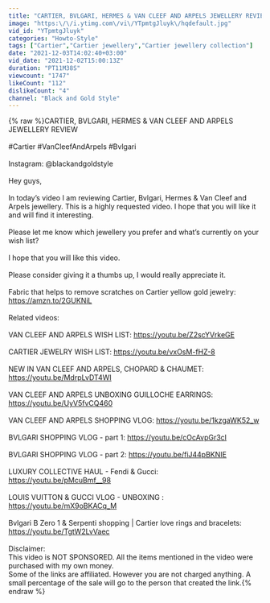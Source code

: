 ```yaml
---
title: "CARTIER, BVLGARI, HERMES & VAN CLEEF AND ARPELS JEWELLERY REVIEW"
image: "https:\/\/i.ytimg.com\/vi\/YTpmtgJluyk\/hqdefault.jpg"
vid_id: "YTpmtgJluyk"
categories: "Howto-Style"
tags: ["Cartier","Cartier jewellery","Cartier jewellery collection"]
date: "2021-12-03T14:02:40+03:00"
vid_date: "2021-12-02T15:00:13Z"
duration: "PT11M38S"
viewcount: "1747"
likeCount: "112"
dislikeCount: "4"
channel: "Black and Gold Style"
---
```

{% raw %}CARTIER, BVLGARI, HERMES &amp; VAN CLEEF AND ARPELS JEWELLERY REVIEW<br /><br />#Cartier #VanCleefAndArpels #Bvlgari<br /><br />Instagram: @blackandgoldstyle <br /><br />Hey guys,<br /><br />In today’s video I am reviewing Cartier, Bvlgari, Hermes &amp; Van Cleef and Arpels jewellery. This is a highly requested video. I hope that you will like it and will find it interesting.<br /><br />Please let me know which jewellery you prefer and what’s currently on your wish list? <br /><br />I hope that you will like this video.<br /><br />Please consider giving it a thumbs up, I would really appreciate it. <br /><br />Fabric that helps to remove scratches on Cartier yellow gold jewelry: <a rel="nofollow" target="blank" href="https://amzn.to/2GUKNiL">https://amzn.to/2GUKNiL</a><br /><br />Related videos: <br /><br />VAN CLEEF AND ARPELS WISH LIST: <a rel="nofollow" target="blank" href="https://youtu.be/Z2scYVrkeGE">https://youtu.be/Z2scYVrkeGE</a><br /><br />CARTIER JEWELRY WISH LIST: <a rel="nofollow" target="blank" href="https://youtu.be/vxOsM-fHZ-8">https://youtu.be/vxOsM-fHZ-8</a><br /><br />NEW IN VAN CLEEF AND ARPELS, CHOPARD &amp; CHAUMET: <a rel="nofollow" target="blank" href="https://youtu.be/MdrpLvDT4WI">https://youtu.be/MdrpLvDT4WI</a><br /><br />VAN CLEEF AND ARPELS UNBOXING GUILLOCHE EARRINGS: <a rel="nofollow" target="blank" href="https://youtu.be/UyV5fvCQ460">https://youtu.be/UyV5fvCQ460</a><br /><br />VAN CLEEF AND ARPELS SHOPPING VLOG: <a rel="nofollow" target="blank" href="https://youtu.be/1kzgaWK52_w">https://youtu.be/1kzgaWK52_w</a><br /><br />BVLGARI SHOPPING VLOG - part 1: <a rel="nofollow" target="blank" href="https://youtu.be/cOcAvpGr3cI">https://youtu.be/cOcAvpGr3cI</a><br /><br />BVLGARI SHOPPING VLOG - part 2: <a rel="nofollow" target="blank" href="https://youtu.be/fiJ44pBKNIE">https://youtu.be/fiJ44pBKNIE</a><br /><br />LUXURY COLLECTIVE HAUL - Fendi &amp; Gucci: <a rel="nofollow" target="blank" href="https://youtu.be/pMcuBmf__98">https://youtu.be/pMcuBmf__98</a><br /><br />LOUIS VUITTON &amp; GUCCI VLOG - UNBOXING : <a rel="nofollow" target="blank" href="https://youtu.be/mX9oBKACq_M">https://youtu.be/mX9oBKACq_M</a><br /><br />Bvlgari B Zero 1 &amp; Serpenti shopping | Cartier love rings and bracelets: <a rel="nofollow" target="blank" href="https://youtu.be/TgtW2LvVaec">https://youtu.be/TgtW2LvVaec</a><br /><br />Disclaimer: <br />This video is NOT SPONSORED. All the items mentioned in the video were purchased with my own money. <br />Some of the links are affiliated. However you are not charged anything. A small percentage of the sale will go to the person that created the link.{% endraw %}
